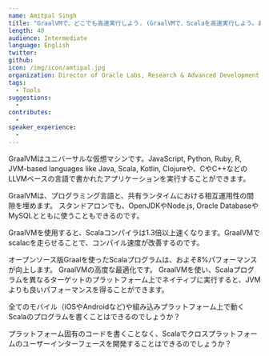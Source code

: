 ```yaml
---
name: Amitpal Singh
title: "GraalVMで、どこでも高速実行しよう. (GraalVMで、Scalaを高速実行しよう。あらゆるプラットフォーム上で。）"
length: 40
audience: Intermediate
language: English
twitter:
github:
icon: /img/icon/amtipal.jpg
organization: Director of Oracle Labs, Research & Advanced Development @ Asia-Pacific & Japan
tags:
  - Tools
suggestions:
  -
contributes:
  -
speaker_experience:
  -
---
```

GraalVMはユニバーサルな仮想マシンです。JavaScript, Python, Ruby, R, JVM-based languages like Java, Scala, Kotlin, Clojureや、CやC++などのLLVMベースの言語で書かれたアプリケーションを実行することができます。

GraalVMは、プログラミング言語と、共有ランタイムにおける相互運用性の間隙を埋めます。
スタンドアロンでも、OpenJDKやNode.js, Oracle DatabaseやMySQLとともに使うこともできるのです。

GraalVMを使用すると、Scalaコンパイラは1.3倍以上速くなります。GraalVMでscalacを走らせることで、コンパイル速度が改善するのです。

オープンソース版Graalを使ったScalaプログラムは、およそ8%パフォーマンスが向上します。
GraalVMの高度な最適化です。
GraalVMを使い、Scalaプログラムを異なるターゲットのプラットフォーム上でネイティブに実行すると、JVMよりも良いパフォーマンスを得ることができます。

全てのモバイル（iOSやAndroidなど)や組み込みプラットフォーム上で動くScalaのプログラムを書くことはできるのでしょうか？

プラットフォーム固有のコードを書くことなく、Scalaでクロスプラットフォームのユーザーインターフェースを開発することはできるのでしょうか？
